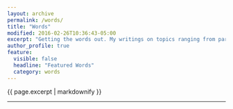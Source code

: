 ```yaml
---
layout: archive
permalink: /words/
title: "Words"
modified: 2016-02-26T10:36:43-05:00
excerpt: "Getting the words out. My writings on topics ranging from parenting to technology to just about anything that pops into my head."
author_profile: true
feature:
  visible: false
  headline: "Featured Words"
  category: words
---
```


{{ page.excerpt | markdownify }}

---
